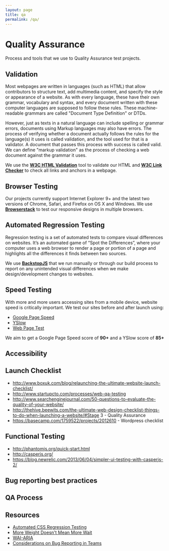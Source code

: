 ```yaml
---
layout: page
title: qa
permalink: /qa/
---
```


# Quality Assurance
Process and tools that we use to Quality Assurance test projects.

## Validation
Most webpages are written in languages (such as HTML) that allow contributors to structure text, add multimedia content, and specify the style or appearance of a website. As with every language, these have their own grammar, vocabulary and syntax, and every document written with these computer languages are supposed to follow these rules. These machine-readable grammars are called "Document Type Definition" or DTDs.

However, just as texts in a natural language can include spelling or grammar errors, documents using Markup languages may also have errors. The process of verifying whether a document actually follows the rules for the language(s) it uses is called validation, and the tool used for that is a validator. A document that passes this process with success is called valid. We can define "markup validation" as the process of checking a web document against the grammar it uses.

We use the **[W3C HTML Validation](https://validator.w3.org)** tool to validate our HTML and **[W3C Link Checker](https://validator.w3.org/checklink)** to check all links and anchors in a webpage.

## Browser Testing
Our projects currently support Internet Explorer 9+ and the latest two versions of Chrome, Safari, and Firefox on OS X and Windows. We use **[Browserstack](https://www.browserstack.com)** to test our responsive designs in multiple browsers.

## Automated Regression Testing
Regression testing is a set of automated tests to compare visual differences on websites. It’s an automated game of “Spot the Differences”, where your computer uses a web browser to render a page or portion of a page and highlights all the differences it finds between two sources.

We use **[BackstopJS](https://garris.github.io/BackstopJS/)** that we run manually or through our build process to report on any unintended visual differences when we make design/development changes to websites.

## Speed Testing
With more and more users accessing sites from a mobile device, website speed is critically important. We test our sites before and after launch using:

* [Google Page Speed](https://developers.google.com/speed/pagespeed/)
* [YSlow](http://yslow.org/)
* [Web Page Test](http://www.webpagetest.org/)

We aim to get a Google Page Speed score of **90+** and a YSlow score of **85+**

## Accessibility

## Launch Checklist
* http://www.boxuk.com/blog/relaunching-the-ultimate-website-launch-checklist/
* http://www.startupcto.com/processes/web-qa-testing
* http://www.searchenginejournal.com/50-questions-to-evaluate-the-quality-of-your-website/
* http://thehive.beewits.com/the-ultimate-web-design-checklist-things-to-do-when-launching-a-website/#Stage 3 - Quality Assurance
* https://basecamp.com/1759522/projects/2012610 - Wordpress checklist

## Functional Testing
* http://phantomjs.org/quick-start.html
* http://casperjs.org/
* https://blog.newrelic.com/2013/06/04/simpler-ui-testing-with-casperjs-2/

## Bug reporting best practices

## QA Process

## Resources
* [Automated CSS Regression Testing](https://css-tricks.com/automating-css-regression-testing)
* [More Weight Doesn't Mean More Wait](http://www.filamentgroup.com/lab/weight-wait.html)
* [WAI-ARIA](http://www.w3.org/TR/wai-aria/)
* [Considerations on Bug Reporting in Teams](https://css-tricks.com/considerations-on-bug-reporting-in-teams/)
